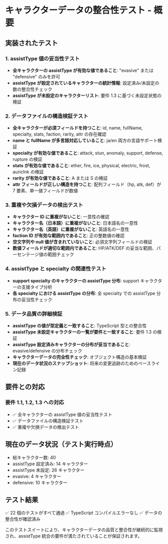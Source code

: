# キャラクターデータの整合性テスト - 概要

## 実装されたテスト

### 1. assistType 値の妥当性テスト

- **全キャラクターの assistType が有効な値であること**: "evasive" または "defensive" のみを許可
- **assistType が設定されているキャラクターの統計情報**: 設定済み/未設定の数の整合性チェック
- **assistType が未設定のキャラクターリスト**: 要件 1.3 に基づく未設定状態の検証

### 2. データファイルの構造検証テスト

- **全キャラクターが必須フィールドを持つこと**: id, name, fullName, specialty, stats, faction, rarity, attr の存在確認
- **name と fullName が多言語対応していること**: ja/en 両方の言語サポート検証
- **specialty が有効な値であること**: attack, stun, anomaly, support, defense, rupture の検証
- **stats が有効な値であること**: ether, fire, ice, physical, electric, frost, auricInk の検証
- **rarity が有効な値であること**: A または S の検証
- **attr フィールドが正しい構造を持つこと**: 配列フィールド（hp, atk, def）が 7 要素、単一値フィールドが数値

### 3. 重複や欠損データの検出テスト

- **キャラクター ID に重複がないこと**: 一意性の確認
- **キャラクター名（日本語）に重複がないこと**: 日本語名の一意性
- **キャラクター名（英語）に重複がないこと**: 英語名の一意性
- **faction ID が有効な範囲内であること**: 正の整数値の確認
- **空文字列や null 値が含まれていないこと**: 必須文字列フィールドの検証
- **数値フィールドが適切な範囲内であること**: HP/ATK/DEF の妥当な範囲、パーセンテージ値の範囲チェック

### 4. assistType と specialty の関連性テスト

- **support specialty のキャラクターの assistType 分布**: support キャラクターの支援タイプ分析
- **各 specialty における assistType の分布**: 全 specialty での assistType 分布の妥当性チェック

### 5. データ品質の詳細検証

- **assistType の値が型定義と一致すること**: TypeScript 型との整合性
- **assistType 未設定キャラクターの一覧が要件と一致すること**: 要件 1.3 の検証
- **assistType 設定済みキャラクターの分布が妥当であること**: evasive/defensive の分布チェック
- **キャラクターデータの完全性チェック**: オブジェクト構造の基本検証
- **現在のデータ状況のスナップショット**: 将来の変更追跡のためのベースライン記録

## 要件との対応

### 要件 1.1, 1.2, 1.3 への対応

- ✅ 全キャラクターの assistType 値の妥当性テスト
- ✅ データファイルの構造検証テスト
- ✅ 重複や欠損データの検出テスト

## 現在のデータ状況（テスト実行時点）

- 総キャラクター数: 40
- assistType 設定済み: 14 キャラクター
- assistType 未設定: 26 キャラクター
- evasive: 4 キャラクター
- defensive: 10 キャラクター

## テスト結果

✅ 22 個のテストがすべて通過
✅ TypeScript コンパイルエラーなし
✅ データの整合性が確認済み

このテストスイートにより、キャラクターデータの品質と整合性が継続的に監視され、assistType 統合の要件が満たされていることが保証されます。
